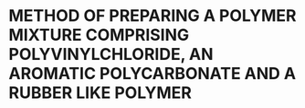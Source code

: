 # METHOD OF PREPARING A POLYMER MIXTURE COMPRISING POLYVINYLCHLORIDE, AN AROMATIC POLYCARBONATE AND A RUBBER LIKE POLYMER